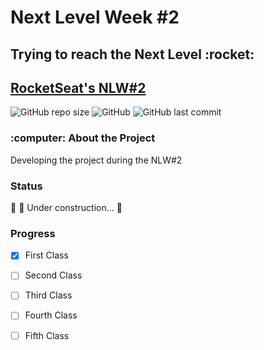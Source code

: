<h1> Next Level Week #2</h1> 
<h2> Trying to reach the Next Level :rocket: </h2>

<a href="https://nextlevelweek.com/inscricao/2">RocketSeat's NLW#2</a>
-----------------------------------------------------------------------------------------------------
![GitHub repo size](https://img.shields.io/github/repo-size/carolfons/next-level-week-2)
![GitHub](https://img.shields.io/github/license/carolfons/next-level-week-2)
![GitHub last commit](https://img.shields.io/github/last-commit/carolfons/next-level-week-2)

<h3> :computer: About the Project </h3>
<p> Developing the project during the NLW#2 </p>

<h3> Status </h3>
<p> 🚧  🚀 Under construction...  🚧 </p>

### Progress
- [x] First Class
- [ ] Second Class
- [ ] Third Class
- [ ] Fourth Class
- [ ] Fifth Class


